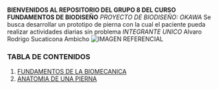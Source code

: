 **BIENVENIDOS AL REPOSITORIO DEL GRUPO 8  DEL CURSO FUNDAMENTOS DE BIODISEÑO**
*PROYECTO DE BIODISEÑO: OKAWA*
Se busca desarrollar un prototipo de pierna con la cual el paciente pueda realizar actividades diarias sin problema
*INTEGRANTE UNICO*
Alvaro Rodrigo Sucaticona Ambicho
![IMAGEN REFERENCIAL](https://pin.it/4lb9t34CA)

### TABLA DE CONTENIDOS
1. [FUNDAMENTOS DE LA BIOMECANICA](https://www.sciencedirect.com/science/article/pii/S1293296515741423)
2. [ANATOMIA DE UNA PIERNA](https://medlineplus.gov/spanish/ency/esp_imagepages/8844.htm)

